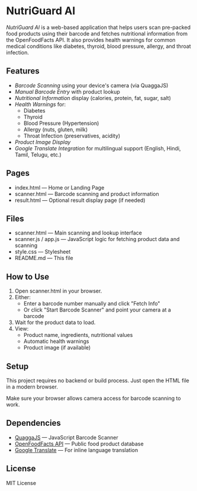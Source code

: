 # NutriGuard AI

*NutriGuard AI* is a web-based application that helps users scan pre-packed food products using their barcode and fetches nutritional information from the OpenFoodFacts API. It also provides health warnings for common medical conditions like diabetes, thyroid, blood pressure, allergy, and throat infection.

## Features

- *Barcode Scanning* using your device's camera (via QuaggaJS)
- *Manual Barcode Entry* with product lookup
- *Nutritional Information* display (calories, protein, fat, sugar, salt)
- *Health Warnings* for:
  - Diabetes
  - Thyroid
  - Blood Pressure (Hypertension)
  - Allergy (nuts, gluten, milk)
  - Throat Infection (preservatives, acidity)
- *Product Image Display*
- *Google Translate Integration* for multilingual support (English, Hindi, Tamil, Telugu, etc.)

## Pages

- index.html — Home or Landing Page
- scanner.html — Barcode scanning and product information
- result.html — Optional result display page (if needed)

## Files

- scanner.html — Main scanning and lookup interface
- scanner.js / app.js — JavaScript logic for fetching product data and scanning
- style.css — Stylesheet
- README.md — This file

## How to Use

1. Open scanner.html in your browser.
2. Either:
   - Enter a barcode number manually and click "Fetch Info"
   - Or click "Start Barcode Scanner" and point your camera at a barcode
3. Wait for the product data to load.
4. View:
   - Product name, ingredients, nutritional values
   - Automatic health warnings
   - Product image (if available)

## Setup

This project requires no backend or build process. Just open the HTML file in a modern browser.

Make sure your browser allows camera access for barcode scanning to work.

## Dependencies

- [QuaggaJS](https://serratus.github.io/quaggaJS/) — JavaScript Barcode Scanner
- [OpenFoodFacts API](https://world.openfoodfacts.org/data) — Public food product database
- [Google Translate](https://translate.google.com/) — For inline language translation

## License

MIT License